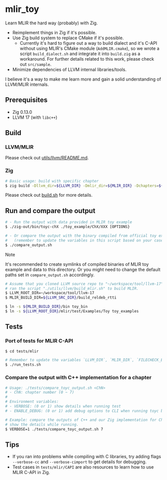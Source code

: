 # mlir_toy
Learn MLIR the hard way (probably) with Zig.

- Reimplement things in Zig if it's possible.
- Use Zig build system to replace CMake if it's possible.
    - Currently it's hard to figure out a way to build dialect and it's C-API
    without using MLIR's CMake module (`AddMLIR.cmake`), so we wrote a script
    `build_dialect.sh` and integrate it into `build.zig` as a workaround. For
    further details related to this work, please check out `src/sample`.
- Minimize dependencies of LLVM internal libraries/tools.

I believe it's a way to make me learn more and gain a solid understanding of
LLVM/MLIR internals.


## Prerequisites
- Zig 0.13.0
- LLVM 17 (with `libc++`)


## Build
### LLVM/MLIR
Please check out [utils/llvm/README.md](./utils/llvm/README.md).

### Zig
```bash
# Basic usage: build with specific chapter
$ zig build -Dllvm_dir=${LLVM_DIR} -Dmlir_dir=${MLIR_DIR} -Dchapters=${CHAPTER}
```
Please check out [build.sh](./build.sh) for more details.


## Run and compare the output
```bash
# - Run the output with data provided in MLIR toy example
$ ./zig-out/bin/toyc-chX ./toy_example/ChX/XXX [OPTIONS}

# - Or compare the output with the binary compiled from official toy example
#   (remember to update the variables in this script based on your case)
$ ./compare_output.sh
```

> [!NOTE]  
> It's recommended to create symlinks of compiled binaries of MLIR toy example
> and data to this directory. Or you might need to change the default paths set
> in `compare_output.sh` accordingly.
```bash
# Assume that you cloned LLVM source repo to "~/workspace/tool/llvm-17", and
# ran the script "./utils/llvm/build_mlir.sh" to build MLIR.
$ LLVM_ROOT_DIR=~/workspace/tool/llvm-17
$ MLIR_BUILD_DIR=${LLVM_SRC_DIR}/build_reldeb_rtti

$ ln -s ${MLIR_BUILD_DIR}/bin toy_bin
$ ln -s ${LLVM_ROOT_DIR}/mlir/test/Examples/Toy toy_examples
```


## Tests
### Port of tests for MLIR C-API
```bash
$ cd tests/mlir

# Remember to update the variables `LLVM_DIR`, `MLIR_DIR`, `FILECHECK_BIN`
$ ./run_tests.sh
```

### Compare the output with C++ implementation for a chapter
```bash
# Usage: ./tests/compare_toyc_output.sh <ChN>
# - ChN: chapter number (0 ~ 7)
#
# Environment variables:
# - VERBOSE: (0 or 1) show details when running test
# - ENABLE_DEBUG: (0 or 1) add debug options to CLI when running toyc binaries

# Example: compare the outputs of C++ and our Zig implementation for Ch7, and
# show the details while running.
$ VERBOSE=1 ./tests/compare_toyc_output.sh 7
```


## Tips
- If you ran into problems while compiling with C libraries, try adding flags
  `--verbose-cc` and `--verbose-cimport` to get details for debugging.
- Test cases in `tests/mlir/CAPI` are also resources to learn how to use MLIR
  C-API in Zig.

